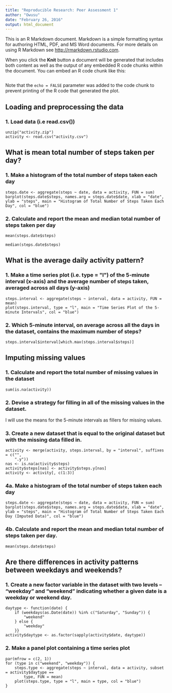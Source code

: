 ```yaml
---
title: "Reproducible Research: Peer Assessment 1"
author: "Owusu"
date: "February 26, 2016"
output: html_document
---
```


This is an R Markdown document. Markdown is a simple formatting syntax for authoring HTML, PDF, and MS Word documents. For more details on using R Markdown see <http://rmarkdown.rstudio.com>.

When you click the **Knit** button a document will be generated that includes both content as well as the output of any embedded R code chunks within the document. You can embed an R code chunk like this:
```{r}

```

Note that the `echo = FALSE` parameter was added to the code chunk to prevent printing of the R code that generated the plot.


## Loading and preprocessing the data
### 1. Load data (i.e read.csv())
```{r}
unzip("activity.zip")
activity <- read.csv("activity.csv")
```

## What is mean total number of steps taken per day?
### 1. Make a histogram of the total number of steps taken each day
```{r echo = TRUE}
steps.date <- aggregate(steps ~ date, data = activity, FUN = sum)
barplot(steps.date$steps, names.arg = steps.date$date, xlab = "date", ylab = "steps", main = "Histogram of Total Number of Steps Taken Each Day", col = "blue")
```
### 2. Calculate and report the mean and median total number of steps taken per day
```{r echo = TRUE}
mean(steps.date$steps)
```

```{r echo = TRUE}
median(steps.date$steps)
```

## What is the average daily activity pattern?
### 1. Make a time series plot (i.e. type = "l") of the 5-minute interval (x-axis) and the average number of steps taken, averaged across all days (y-axis)
```{r echo=TRUE}
steps.interval <- aggregate(steps ~ interval, data = activity, FUN = mean)
plot(steps.interval, type = "l", main = "Time Series Plot of the 5-minute Intervals", col = "blue")
```
### 2. Which 5-minute interval, on average across all the days in the dataset, contains the maximum number of steps?
```{r echo=TRUE}
steps.interval$interval[which.max(steps.interval$steps)]
```

## Imputing missing values
### 1. Calculate and report the total number of missing values in the dataset
```{r echo=TRUE}
sum(is.na(activity))
```

### 2. Devise a strategy for filling in all of the missing values in the dataset.
I will use the means for the 5-minute intervals as fillers for missing values.

### 3. Create a new dataset that is equal to the original dataset but with the missing data filled in.
```{r echo=TRUE}
activity <- merge(activity, steps.interval, by = "interval", suffixes = c("", 
    ".y"))
nas <- is.na(activity$steps)
activity$steps[nas] <- activity$steps.y[nas]
activity <- activity[, c(1:3)]
```

### 4a. Make a histogram of the total number of steps taken each day
```{r echo=TRUE}
steps.date <- aggregate(steps ~ date, data = activity, FUN = sum)
barplot(steps.date$steps, names.arg = steps.date$date, xlab = "date", ylab = "steps", main = "Histogram of Total Number of Steps Taken Each Day (Imputed Data)", col = "blue")

```

### 4b. Calculate and report the mean and median total number of steps taken per day.
```{r echo=TRUE}
mean(steps.date$steps)
```

## Are there differences in activity patterns between weekdays and weekends?
### 1. Create a new factor variable in the dataset with two levels – “weekday” and “weekend” indicating whether a given date is a weekday or weekend day.
```{r echo=TRUE}
daytype <- function(date) {
    if (weekdays(as.Date(date)) %in% c("Saturday", "Sunday")) {
        "weekend"
    } else {
        "weekday"
    }}
activity$daytype <- as.factor(sapply(activity$date, daytype))

```

### 2. Make a panel plot containing a time series plot
```{r echo=TRUE}
par(mfrow = c(2, 1))
for (type in c("weekend", "weekday")) {
    steps.type <- aggregate(steps ~ interval, data = activity, subset = activity$daytype == 
        type, FUN = mean)
    plot(steps.type, type = "l", main = type, col = "blue") 
}

```

